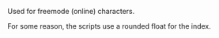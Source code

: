Used for freemode (online) characters.

For some reason, the scripts use a rounded float for the index.